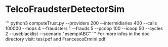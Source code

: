 # TelcoFraudsterDetectorSim
'''
python3 computeTrust.py --providers 200 --intermidiaries 400 --calls 100000 --hops 4 --fraudsters 1 --frauds 5 --pcoop 100 --icoop 50 --cycles 2 --useblacklist --scenario "esempiABC"
'''
For more infos in the doc directory visit:  tesi.pdf and FrancescoErmini.pdf

